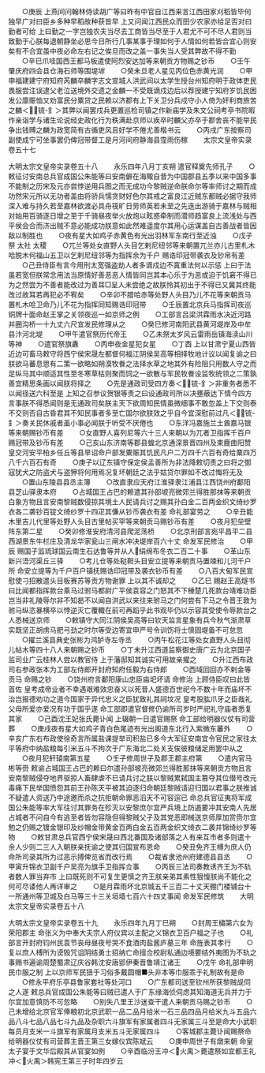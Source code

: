 <!-- { "loadSidebar": true } -->
　　○庚辰  上燕间问翰林侍读胡广等曰昨有中官自江西来言江西田家刈稻皆毕何独早广对曰臣乡多种早稻故种获皆早  上又问闻江西民众而田少农家亦给足否对曰勤者可给  上曰勤之一字岂独农夫当尽去工商皆当尽至于人君尤不可不尽人君则当致勤于心朕每退朝静坐必思今日所行几事某事于理如何于人情如何若皆合宜心则安矣有不合宜虽中夜必命左右记之俟旦而改之盖一事失当人受其弊故不得不勤
　　○辛巳爪哇国西王都马板遣使阿烈安达加等来朝贡方物赐之钞币
　　○壬午肇庆府四会县仓海石师等围堤堓
　　○癸未旦老人星见丙位色赤黄光润
　　○甲申福建建宁府知府芮麟卒麟字志文宣城人洪武间以太学生授台州知府明于政体吏民畏服尝注误逮父老泣送境外交遗之金麟一不受既谪戍边后以荐授建宁知府岁饥民困发公廪赈恤又劝富民分粟贷之民赖以济郡有上下关卫分兵戍守小人倚为奸利商旅苦之麟＜锍-釒＞其弊以闻罢戍兵更置巡检司镇之作新庙学及朱文公祠考亭书院暇作亲诣学与诸生论说经史政化行为秩满赴京师以疾卒时麟父亦卒于郡舍丧不能举民争出钱赙之麟为政宽简有古循吏风且好学不倦尤善楷书云
　　○丙戌广东按察司副使成宁可坐事罢仍俾冠带督工是月河间府静海县霪雨伤稼
　　太宗文皇帝实录卷五十七


大明太宗文皇帝实录卷五十八
　　永乐四年八月丁亥朔  遣官释奠先师孔子
　　○敕征讨安南总兵官成国公朱能等曰安南僻在海陬自昔为中国郡县五季以来中国多事不能制之历宋及元亦尝悖逆用兵图之而无成功今黎贼逆命朕命尔等率师讨之期而成功然宋元所以无功者盖由将骄兵懦贪财好色尔其戒之富良江近贼东都贼必据守我师深入难与持久若至嘉林欲渡必具舟筏旷日劳师英若未至之先迭出游骑于嘉林与贼相对始用百骑逐日增之至于千骑昼夜举火放炮以眩惑牵制而潜师趋富良上流浅处与西平侯会合而济出贼不意必能成功朕意如此然难遥度尔其用心运谋盖自古善战者皆因敌以制胜也
　　○夜有星大如鸡子赤黄色有光出羽林军东南行至近浊
　　○戊子祭  太社  太稷
　　○兀兰等处女直野人头目乞剌尼纽邻等来朝置兀兰亦儿古里札木哈脱木何福山五卫以乞剌尼纽邻等为指挥余为千户  赐诰印冠带袭衣及钞帛有差
　　○己丑侍臣有言今用刑太宽强盗劫人者多谪戍边不寘重法何以示惩  上曰于法虽若宽但朕常念用法当原情好善恶恶人情皆同岂其本心乐于为恶或迫于饥窘不得已为之然尝为不善者能改过为善耳□呈人未尝绝之故朕怜其初出于不得已又冀其终能改过故耳若再犯必不宥矣
　　○辛卯不腊哈赤等处野人头目乃儿不花等来朝贡马置札木哈卫命乃儿不花为指挥同知赐诰印冠带
　　○壬辰置北京兵马指挥司夜巡铜牌十面命赵王掌之关领夜巡一如京师之例
　　○工部言吕梁洪霖雨水决近河路并圈沟桥一十九丈六尺宜发民修理从之
　　○癸巳修河南阳武县黄河堤岸及中牟县汴河北堤
　　○甲午遣官祭历代帝王
　　○乙未祭太岁风云雷雨岳镇海渎山川等神
　　○遣官祭旗纛
　　○丙申夜金星犯女星
　　○丁酉  上以甘肃宁夏山西皆近边可畜马敕守将西宁侯宋晟左都督何福江阴侯吴高等相择牧地计议以闻复谕之曰朕欲马蕃息思有二策一欲略如朔漠牧餋之法择水草之地其外有险阻只用数人守之而足纵马其中顺适其性至冬寒草枯则聚而饲之一欲散与军民牧餋设监牧统领之二策孰善宜精思条画以闻朕将择之
　　○先是通政司受四方奏＜锍-釒＞非重务者悉不以闻径送六科至是  上知之召参议贺银等责之曰设通政司所以决壅蔽达下情今四方言事朕不得悉闻则是无通政司矣朕主天下欲周知民情虽微细事不敢忽盖上下交则泰不交则否自古昏君其不知民事者多至亡国尔欲朕效之乎自今宜深慰前过凡＜锍-釒＞奏关民休戚者虽小事必闻朕于听受不厌倦也
　　○东洋冯嘉施兰土酋嘉马银等来朝赐钞币有差
　　○女直野人喜列尼等六十三人来朝以为兀者卫指挥千百户赐冠带及钞币有差
　　○己亥山东济南等郡县蝗北京通深景晋四州及束鹿曲阳赞皇交河安平柏乡任丘等县旱诏命户部发粟赈其饥民凡户二万四千六百有奇给粟四万八千六百石有奇
　　○庚子以辽东镇守保定侯孟善所为非法降敕切责之曰将之御寇犹犬之防盗犬与盗狎将何用焉况复坏朝廷之法乎姑贷尔罪如不改过悔将无及
　　○置山东陵县县丞主簿
　　○改直隶应天府江淮驿隶江浦县江西饶州府鄱阳县芝山驿隶本府
　　○占城国王占巴的赖遣其孙部坡亮微郊兰得胜那抹等来朝贡白象方物且言安南黎贼数侵掠其境土人民请兵讨之赐其孙白金二百两金织文绮纱罗衣各二袭钞百锭文绮纱罗十四疋其傔从钞币袭衣有差  命礼部宴劳之
　　○辛丑能木里吉儿代里等处野人头目古里帖买罕等来朝贡马赐钞币有差
　　○夜月犯垒壁阵东第二星
　　○癸卯修淮安府清河县爬泥荡桥
　　○北京刑部言宛平昌平二县西湖景东牛栏庄及清龙华家瓮山三闸水冲决堤岸百六十丈  命发军民修治
　　○甲辰  赐国子监琉球国云南生石达鲁等并从人绢绵布冬衣二百二十事
　　○革山东新兴浯河渠丘三驿
　　○考儿仓等处鞑靼头目安立提等来朝贡马置竦和儿河千户所  命安立提等为千户百户镇抚赐诰印冠带及袭衣钞币有差
　　○八百大甸军民宣慰使刁招散遣头目板赛苏等贡方物谢罪  上以其不诚却之
　　○乙巳  赐赵王高燧书曰比闻都指挥款台乘马过驸马都尉广平侯袁容之门怒其不下棰楚几死款台靖难功臣岂当非礼陵辱尔非不知曷不以闻自洪武以来往来驸马之门何尝有下马之令晋王敦为驸马纵恣暴横卒以悖逆灭亡覆輙在前可再蹈乎此书观毕仍以示容其受使令辱款台之人悉械送京师
　　○敕镇守大同江阴侯吴高等曰钦天监言星象有兵今秋气渐肃草实既坚正胡虏马肥弓劲之时尔等受边寄宜申严号令训饬将士慎固堤备不可怠忽
　　○擢兰溪县典史张彬为鸿胪寺左寺丞
　　○丙午松花江等处女直野人头目彻儿帖木等四十八人来朝赐之钞币
　　○丁未升江西道监察御史唐广云为北京国子监司业广云桂林人尝以教官侍  上于藩邸知其诚实可用故亲擢之
　　○升江西布政司右参政张本为工部左侍郎开封府知府任毅为右侍郎
　　○西域回回亦不剌金等贡马  命赐之钞
　　○饶州府言鄱阳康山忠臣庙圯坏请  命修治  上顾侍臣叹曰此皆首佐  皇考成帝业者不幸遇艰难效忠奋义以死昔人盛德百世祀今不数十年而庙坏不治岂报德劝功之道今国家于异代忠义之臣犹致礼其祠坟况  皇考股肱爪牙之臣哉礼父母所爱亦爱况有功于国乎遂  命工部即遣官督修仍谕所司岁时严祀礼守庙者悉复其家
　　○己酉沈王妃张氏薨讣闻  上辍朝一日遣官赐祭  命工部给明器仪仗有司营葬
　　○庚戌夜有星大如鸡子青白色尾迹有光出阁道东北行入紫微东蕃外
　　○辛亥广东右布政使徐奇言所属盐课提举司积盐已多今大军征安南宜令官民之家往太平等府中纳盐粮每引米五斗不拘次于广东海北二处关支俟彼粮储足用罢中从之
　　○夜月犯轩辕南第五星
　　○壬子修周世子及郡王郡主府第
　　○遣内官马彬等赍  敕谕占城国王占巴的赖曰尔遣孙部坡亮微郊兰得胜那抹等来朝贡方物且言安南黎贼侵夺地界驱掠人畜肆虐不已请兵讨之朕以黎贼累弑国主篡夺其位僣号改元毒痛下民举国愤怨其前王孙陈天平被其迫逐归命朝廷黎贼请迎归国以君事之朕推诚不疑遣人资送乃中途邀而杀之抗拒朝命罪恶滔天不可容逭已  命总兵官征夷将军成国公朱能等率大军往讨其罪务在殄灭以安黎庶尔宜严兵境上防遏要冲其安南人先居占城者不问自今有逃至者皆勿容隐但得黎贼父子及其党恶即械送京师厚加赏赍尔宜勉之仍赐之镀金银印及纱帽金带黄金百两白金五百两金织文绮衣二袭并锦绮纱罗等物
　　○敕甘肃总兵官西宁侯宋晟曰西北番国及诸部落之人有来互市者多则遣十余人少则二三人入朝朕亲抚谕之使其归国宣布恩命
　　○癸丑免齐王榑为庶人仍  命所司录其所为过恶示搏俾览省而改行焉
　　○裁省隶池州府建德县县丞
　　○甲寅升锦衣卫副千户吴亮为旗手卫指挥佥事
　　○丙辰三法司奏教诱齐王为不轨者数人罪当弃市  上曰既死则不可复生更慎之齐王朕亲弟其素性狠愎朕尚不能化之何可尽诿他人再详审之
　　○是月霖雨坏北京城五千三百二十丈天棚门楼铺台十一所通州等卫城及白马等三十三关垣墙七百六十四丈事闻  命发军民修筑
　　大明太宗文皇帝实录卷五十八


大明太宗文皇帝实录卷五十九
　　永乐四年九月丁巳朔
　　○封周王橚第六女为荣阳郡主  命张义为中奉大夫宗人府仪宾以主配之义锦衣卫百户福之子也
　　○礼部言开封府钧州民袁节丧母昼夜号哭不食酒肉盐酱庐墓三年  命旌表其孝行
　　○复以庶人榑所为谤毁咒诅阴结勇士招纳亡命擅佥校尉私通边境要结外夷图为不轨之事赐书遍谕周楚蜀肃辽庆谷韩沈安唐郢伊秦晋鲁靖江诸王
　　○戊午  命礼部申明民巾服之制  上以京师军民狃于习俗多戴圆帽■头非本等巾服乖于礼制故有是命
　　○修永平府乐亭县鲁家套社等处河口
　　○广东都司送至钦州所获黎贼觇伺之人遂  敕总兵官成国公朱能等曰贼已遣人于广东缘海侦伺虑其知海道无兵并力于尔宜加意慎防不可忽略
　　○别失八里王沙迷查干遣人来朝贡马赐之钞币
　　○己未增给北京官军俸粮初北京武职一品二品月给米一石三品四品月给米九斗五品六品八斗七品八品七斗九品及杂职六斗旗军有家属者四斗无家属三斗至是命大小武职每员月支米一斗旗军有家属月支米五斗无家属四斗
　　○客城郡主薨讣闻赐祭命给明器仪仗有司营葬主晋王第三女嫁仪宾陈斌云
　　○庚申周世子有燉来朝  命皇太子宴于文华后殿其从官宴如例
　　○辛酉临汾王冲＜火禺＞薨遣祭如宜都王礼冲＜火禺＞韩宪王第三子时年四岁云
